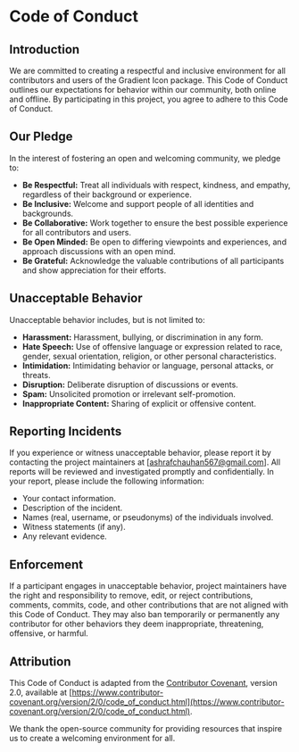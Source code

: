# Code of Conduct

## Introduction

We are committed to creating a respectful and inclusive environment for all contributors and users of the Gradient Icon package. This Code of Conduct outlines our expectations for behavior within our community, both online and offline. By participating in this project, you agree to adhere to this Code of Conduct.

## Our Pledge

In the interest of fostering an open and welcoming community, we pledge to:

- **Be Respectful:** Treat all individuals with respect, kindness, and empathy, regardless of their background or experience.
- **Be Inclusive:** Welcome and support people of all identities and backgrounds.
- **Be Collaborative:** Work together to ensure the best possible experience for all contributors and users.
- **Be Open Minded:** Be open to differing viewpoints and experiences, and approach discussions with an open mind.
- **Be Grateful:** Acknowledge the valuable contributions of all participants and show appreciation for their efforts.

## Unacceptable Behavior

Unacceptable behavior includes, but is not limited to:

- **Harassment:** Harassment, bullying, or discrimination in any form.
- **Hate Speech:** Use of offensive language or expression related to race, gender, sexual orientation, religion, or other personal characteristics.
- **Intimidation:** Intimidating behavior or language, personal attacks, or threats.
- **Disruption:** Deliberate disruption of discussions or events.
- **Spam:** Unsolicited promotion or irrelevant self-promotion.
- **Inappropriate Content:** Sharing of explicit or offensive content.

## Reporting Incidents

If you experience or witness unacceptable behavior, please report it by contacting the project maintainers at [ashrafchauhan567@gmail.com]. All reports will be reviewed and investigated promptly and confidentially. In your report, please include the following information:

- Your contact information.
- Description of the incident.
- Names (real, username, or pseudonyms) of the individuals involved.
- Witness statements (if any).
- Any relevant evidence.

## Enforcement

If a participant engages in unacceptable behavior, project maintainers have the right and responsibility to remove, edit, or reject contributions, comments, commits, code, and other contributions that are not aligned with this Code of Conduct. They may also ban temporarily or permanently any contributor for other behaviors they deem inappropriate, threatening, offensive, or harmful.

## Attribution

This Code of Conduct is adapted from the [Contributor Covenant](https://www.contributor-covenant.org/), version 2.0, available at [https://www.contributor-covenant.org/version/2/0/code_of_conduct.html](https://www.contributor-covenant.org/version/2/0/code_of_conduct.html).

We thank the open-source community for providing resources that inspire us to create a welcoming environment for all.

